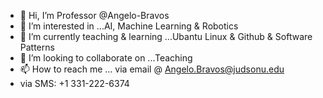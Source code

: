 - 👋 Hi, I’m Professor @Angelo-Bravos
- 👀 I’m interested in ...AI, Machine Learning & Robotics
- 🌱 I’m currently teaching & learning ...Ubantu Linux & Github & Software Patterns
- 💞️ I’m looking to collaborate on ...Teaching
- 📫 How to reach me ... via email @ Angelo.Bravos@judsonu.edu
-   via SMS: +1 331-222-6374

<!---
Angelo-bravos/Angelo-bravos is a ✨ special ✨ repository because its `README.md` (this file) appears on your GitHub profile.
You can click the Preview link to take a look at your changes.
--->
